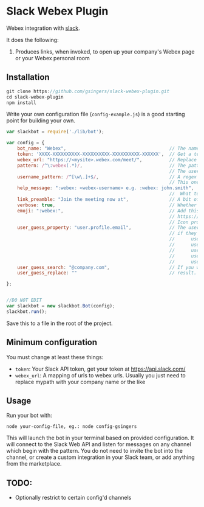 # Slack Webex Plugin

Webex integration with [slack](http://slack.com).  

It does the following:

1. Produces links, when invoked, to open up your company's Webex page or your Webex personal room

## Installation

```javascript
git clone https://github.com/gsingers/slack-webex-plugin.git
cd slack-webex-plugin
npm install
```

Write your own configuration file (`config-example.js`) is a good starting point for building your own.

```javascript
var slackbot = require('./lib/bot');

var config = {
    bot_name: "Webex",										// The name to post the URL as
    token: 'XXXX-XXXXXXXXXX-XXXXXXXXXX-XXXXXXXXXX-XXXXXX',	// Get a test token from https://api.slack.com/docs/oauth-test-tokens
    webex_url: "https://<mysite>.webex.com/meet/", 			// Replace <mysite> with your WebEx site
    pattern: /^\:webex(.*)/,			 					// The pattern to look for before responding. Default is :webex
															// The username is expected to follow this
	username_pattern: /^[\w\.]+$/,							// A regex which should match allowed username formats.
															// This one is "any number of word characters (a-z, A-Z, 0-9, _) or full stops in any order"
	help_message: ":webex: <webex-username> e.g. :webex: john.smith",
															//	What to print when the user gets it wrong. Update this if you change pattern
	link_preamble: "Join the meeting now at",				// A bit of text to go before the link. If you don't want this comment this line out
    verbose: true,											// Whether not to be verbose on stdout
    emoji: ":webex:",										// Add this emoji by following instructions at
															// https://get.slack.help/hc/en-us/articles/206870177-Create-custom-emoji
															// Icon provided in this repo
    user_guess_property: "user.profile.email",				// The user profile property that we should use to guess the user's webex username
															// if they don't provide it. Some choices:
															//		user.name					Slack username (e.g. jsmith)
															//		user.real_name				Slack real name (e.g. John Smith)
															//		user.profile.first_name		Slack first name (e.g. John)
															//		user.profile.last_name		Slack last name (e.g. Smith)
															//		user.profile.email			Slack email (eg. john.smith@company.com)
	user_guess_search: "@company.com",						// If you want to manipulate the guessed username you can do a search and replace on the
	user_guess_replace: ""									// result. This example removes the domiain part of the email address

};


//DO NOT EDIT
var slackbot = new slackbot.Bot(config);
slackbot.run();

```

Save this to a file in the root of the project.

## Minimum configuration

You must change at least these things:

- `token`: Your Slack API token, get your token at https://api.slack.com/
- `webex_url`: A mapping of urls to webex urls.  Usually you just need to replace mypath with your company name or the like

## Usage

Run your bot with:

    node your-config-file, eg.: node config-gsingers

This will launch the bot in your terminal based on provided configuration. It will connect to the Slack Web API and listen for messages on any channel which begin with
the pattern. You do not need to invite the bot into the channel, or create a custom integration in your Slack team, or add anything from the marketplace. 


## TODO:

- Optionally restrict to certain config'd channels
